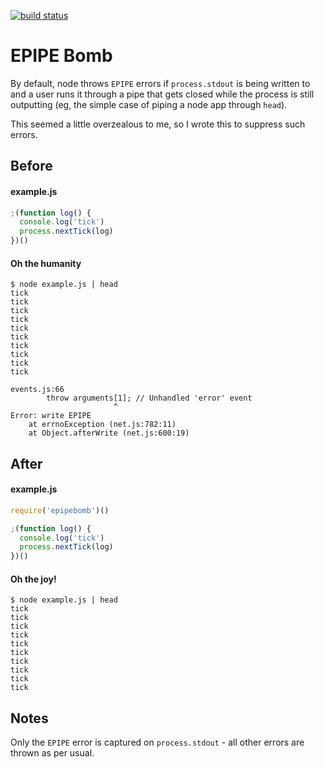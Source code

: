 [![build status](https://secure.travis-ci.org/mhart/epipebomb.png)](http://travis-ci.org/mhart/epipebomb)
# EPIPE Bomb

By default, node throws `EPIPE` errors if `process.stdout` is being written to and
a user runs it through a pipe that gets closed while the process is still outputting
(eg, the simple case of piping a node app through `head`).

This seemed a little overzealous to me, so I wrote this to suppress such errors.

## Before

#### example.js
```javascript
;(function log() {
  console.log('tick')
  process.nextTick(log)
})()
```

#### Oh the humanity

```shell
$ node example.js | head
tick
tick
tick
tick
tick
tick
tick
tick
tick
tick

events.js:66
        throw arguments[1]; // Unhandled 'error' event
                       ^
Error: write EPIPE
    at errnoException (net.js:782:11)
    at Object.afterWrite (net.js:600:19)
```

## After

#### example.js
```javascript
require('epipebomb')()

;(function log() {
  console.log('tick')
  process.nextTick(log)
})()
```

#### Oh the joy!
```shell
$ node example.js | head
tick
tick
tick
tick
tick
tick
tick
tick
tick
tick
```

## Notes

Only the `EPIPE` error is captured on `process.stdout` - all other errors are thrown as per usual.

